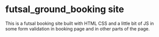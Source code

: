 # futsal_ground_booking site
 This is a futsal booking site built with HTML CSS and a little bit of JS in some form validation in booking page and in other parts of the page.
